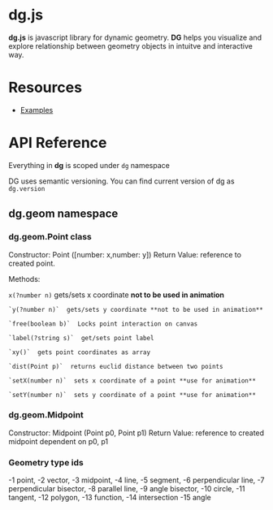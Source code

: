 # dg.js
**dg.js** is javascript library for dynamic geometry. **DG** helps you visualize and explore relationship between 
geometry objects in intuitve and interactive way.

# Resources

- [Examples](http://alas.matf.bg.ac.rs/~mi09109/)

# API Reference

Everything in **dg** is scoped under `dg` namespace

DG uses semantic versioning. You can find current version of dg as `dg.version`

## dg.geom namespace

### dg.geom.Point class

Constructor: Point ([number: x,number: y])
Return Value: reference to created point.

Methods:

`x(?number n)` gets/sets x coordinate **not to be used in animation**
	
	`y(?number n)`  gets/sets y coordinate **not to be used in animation**
	
	`free(boolean b)`  Locks point interaction on canvas
	
	`label(?string s)`  get/sets point label
	
	`xy()`  gets point coordinates as array
	
	`dist(Point p)`  returns euclid distance between two points
	
	`setX(number n)`  sets x coordinate of a point **use for animation**
	
	`setY(number n)`  sets y coordinate of a point **use for animation**
	

### dg.geom.Midpoint

Constructor: Midpoint (Point p0, Point p1)
Return Value: reference to created midpoint dependent on p0, p1

### Geometry type ids
-1 point, 
-2 vector,
-3  midpoint,
-4  line,
-5  segment,
-6  perpendicular line,
-7  perpendicular bisector,
-8  parallel line,
-9  angle bisector,
-10  circle,
-11  tangent,
-12  polygon,
-13  function,
-14  intersection
-15  angle
